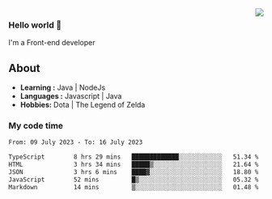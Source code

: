 <img align='right' src="https://github-readme-stats.vercel.app/api?username=jumodada&show_icons=true&theme=vue">

### Hello world 👋

I'm a Front-end developer 
    
## About
-  **Learning :** Java | NodeJs
-  **Languages :** Javascript | Java
-  **Hobbies:** Dota | The Legend of Zelda

### My code time

<!--START_SECTION:waka-->

```txt
From: 09 July 2023 - To: 16 July 2023

TypeScript        8 hrs 29 mins   █████████████░░░░░░░░░░░░   51.34 %
HTML              3 hrs 34 mins   █████▒░░░░░░░░░░░░░░░░░░░   21.64 %
JSON              3 hrs 6 mins    ████▓░░░░░░░░░░░░░░░░░░░░   18.80 %
JavaScript        52 mins         █▒░░░░░░░░░░░░░░░░░░░░░░░   05.32 %
Markdown          14 mins         ▒░░░░░░░░░░░░░░░░░░░░░░░░   01.48 %
```

<!--END_SECTION:waka-->
